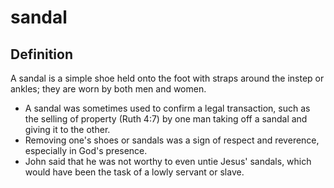 # sandal

## Definition

A sandal is a simple shoe held onto the foot with straps around the instep or ankles; they are worn by both men and women.

* A sandal was sometimes used to confirm a legal transaction, such as the selling of property (Ruth 4:7) by one man taking off a sandal and giving it to the other.
* Removing one's shoes or sandals was a sign of respect and reverence, especially in God's presence.
* John said that he was not worthy to even untie Jesus' sandals, which would have been the task of a lowly servant or slave.